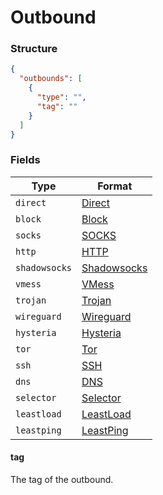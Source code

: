 # Outbound

### Structure

```json
{
  "outbounds": [
    {
      "type": "",
      "tag": ""
    }
  ]
}
```

### Fields

| Type          | Format                       |
|---------------|------------------------------|
| `direct`      | [Direct](./direct)           |
| `block`       | [Block](./block)             |
| `socks`       | [SOCKS](./socks)             |
| `http`        | [HTTP](./http)               |
| `shadowsocks` | [Shadowsocks](./shadowsocks) |
| `vmess`       | [VMess](./vmess)             |
| `trojan`      | [Trojan](./trojan)           |
| `wireguard`   | [Wireguard](./wireguard)     |
| `hysteria`    | [Hysteria](./hysteria)       |
| `tor`         | [Tor](./tor)                 |
| `ssh`         | [SSH](./ssh)                 |
| `dns`         | [DNS](./dns)                 |
| `selector`    | [Selector](./selector)       |
| `leastload`   | [LeastLoad](./leastload)     |
| `leastping`   | [LeastPing](./leastping)     |

#### tag

The tag of the outbound.